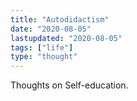 ```yaml
---
title: "Autodidactism"
date: "2020-08-05"
lastupdated: "2020-08-05"
tags: ["life"]
type: "thought"
---
```


Thoughts on Self-education.
